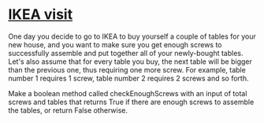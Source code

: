 # [IKEA visit](https://www.codewars.com/kata/ikea-visit "https://www.codewars.com/kata/5776a5150338a587b1000092")

One day you decide to go to IKEA to buy yourself a couple of tables for your new house, and you want to make sure you get enough screws to successfully assemble and put together all of your newly-bought tables. Let's also assume that for every table you buy, the next table will be bigger than the previous one, thus requiring one more screw. For example, table number 1 requires 1 screw, table number 2 requires 2 screws and so forth. 

Make a boolean method called checkEnoughScrews with an input of total screws and tables that returns True if there are enough screws to assemble the tables, or return False otherwise.
